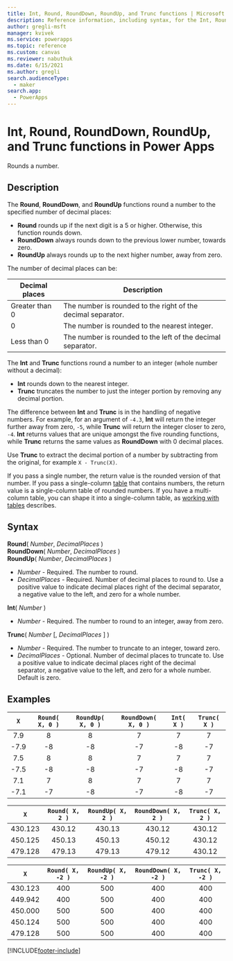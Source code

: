 ```yaml
---
title: Int, Round, RoundDown, RoundUp, and Trunc functions | Microsoft Docs
description: Reference information, including syntax, for the Int, Round, RoundDown, RoundUp, and Trunc functions in Power Apps
author: gregli-msft
manager: kvivek
ms.service: powerapps
ms.topic: reference
ms.custom: canvas
ms.reviewer: nabuthuk
ms.date: 6/15/2021
ms.author: gregli
search.audienceType: 
  - maker
search.app: 
  - PowerApps
---
```

# Int, Round, RoundDown, RoundUp, and Trunc functions in Power Apps
Rounds a number.

## Description
The **Round**, **RoundDown**, and **RoundUp** functions round a number to the specified number of decimal places:

* **Round** rounds up if the next digit is a 5 or higher. Otherwise, this function rounds down.
* **RoundDown** always rounds down to the previous lower number, towards zero.
* **RoundUp** always rounds up to the next higher number, away from zero.

The number of decimal places can be:

| Decimal places | Description |
|-----|-----|
| Greater than 0 | The number is rounded to the right of the decimal separator.  | 
| 0 |  The number is rounded to the nearest integer. |
| Less than 0 | The number is rounded to the left of the decimal separator.  |

The **Int** and **Trunc** functions round a number to an integer (whole number without a decimal): 

* **Int** rounds down to the nearest integer.  
* **Trunc** truncates the number to just the integer portion by removing any decimal portion.  

The difference between **Int** and **Trunc** is in the handling of negative numbers.  For example, for an argument of `-4.3`, **Int** will return the integer further away from zero, `-5`, while **Trunc** will return the integer closer to zero, `-4`.   **Int** returns values that are unique amongst the five rounding functions, while **Trunc** returns the same values as **RoundDown** with 0 decimal places.

Use **Trunc** to extract the decimal portion of a number by subtracting from the original, for example `X - Trunc(X)`.  

If you pass a single number, the return value is the rounded version of that number.  If you pass a single-column [table](../working-with-tables.md) that contains numbers, the return value is a single-column table of rounded numbers. If you have a multi-column table, you can shape it into a single-column table, as [working with tables](../working-with-tables.md) describes.

## Syntax
**Round**( *Number*, *DecimalPlaces* )<br>**RoundDown**( *Number*, *DecimalPlaces* )<br>**RoundUp**( *Number*, *DecimalPlaces* )

* *Number* - Required. The number to round.
* *DecimalPlaces* - Required.  Number of decimal places to round to.  Use a positive value to indicate decimal places right of the decimal separator, a negative value to the left, and zero for a whole number.

**Int**( *Number* )

* *Number* - Required. The number to round to an integer, away from zero.

**Trunc**( *Number* [, *DecimalPlaces* ] )

* *Number* - Required. The number to truncate to an integer, toward zero.
* *DecimalPlaces* - Optional. Number of decimal places to truncate to.  Use a positive value to indicate decimal places right of the decimal separator, a negative value to the left, and zero for a whole number.  Default is zero.

## Examples

| `X`  | `Round( X, 0 )` | `RoundUp( X, 0 )` | `RoundDown( X, 0 )` | `Int( X )` | `Trunc( X )` |
|:----:|:-----:|:-----:|:------:|:----:|:-----:|
| 7.9  | 8  | 8  | 7  | 7  | 7  |
| -7.9 | -8 | -8 | -7 | -8 | -7 |
| 7.5  | 8  | 8  | 7  | 7  | 7  |
| -7.5 | -8 | -8 | -7 | -8 | -7 |
| 7.1  | 7  | 8  | 7  | 7  | 7  |
| -7.1 | -7 | -8 | -7 | -8 | -7 |

| `X` | `Round( X, 2 )` | `RoundUp( X, 2 )` | `RoundDown( X, 2 )` | `Trunc( X, 2 )` |
|:----:|:----:|:------------:|:----------:|:-------:|
| 430.123 | 430.12 | 430.13 | 430.12 | 430.12 |
| 450.125 | 450.13 | 450.13 | 450.12 | 430.12 |
| 479.128 | 479.13 | 479.13 | 479.12 | 430.12 |

| `X` | `Round( X, -2 )` | `RoundUp( X, -2 )` | `RoundDown( X, -2 )` | `Trunc( X, -2 )` |
|:----:|:----:|:------------:|:----------:|:-------:|
| 430.123 | 400 | 500 | 400 | 400 |
| 449.942 | 400 | 500 | 400 | 400 |
| 450.000 | 500 | 500 | 400 | 400 |
| 450.124 | 500 | 500 | 400 | 400 |
| 479.128 | 500 | 500 | 400 | 400 |

[!INCLUDE[footer-include](../../../includes/footer-banner.md)]